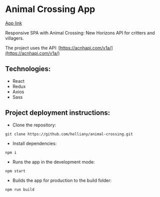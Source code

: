 # Animal Crossing App
[App link](https://helliany.github.io/animal-crossing)

Responsive SPA with Animal Crossing: New Horizons API for critters and villagers.

The project uses the API: [https://acnhapi.com/v1a/](https://acnhapi.com/v1a/)

## Technologies:
+ React
+ Redux
+ Axios
+ Sass

## Project deployment instructions:
+ Clone the repository:
```
git clone https://github.com/helliany/animal-crossing.git
```
+ Install dependencies:
```
npm i
```
+ Runs the app in the development mode:
```
npm start
```
+ Builds the app for production to the build folder:
```
npm run build
```
